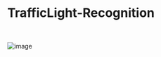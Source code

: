 # TrafficLight-Recognition

<br/>

![image](https://github.com/whdcks2252/TrafficLight-Recognition/assets/66254633/8dcf464d-65ba-413e-a035-818f41d19131)
